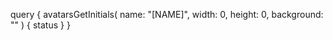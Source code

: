query {
    avatarsGetInitials(
        name: "[NAME]",
        width: 0,
        height: 0,
        background: ""
    ) {
        status
    }
}
